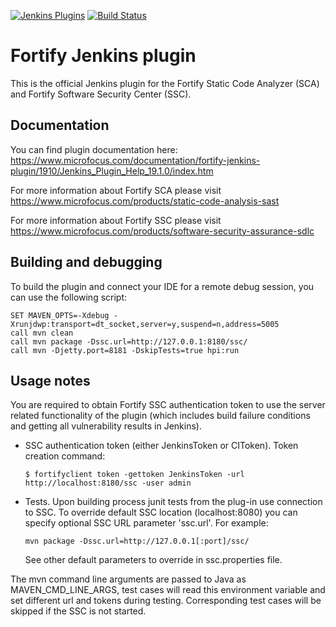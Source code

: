 [![Jenkins Plugins](https://img.shields.io/jenkins/plugin/v/fortify.svg)](https://wiki.jenkins.io/display/JENKINS/Fortify+Plugin)
[![Build Status](https://ci.jenkins.io/buildStatus/icon?job=plugins/fortify-plugin/master)](https://ci.jenkins.io/job/plugins/job/fortify-plugin/job/master)

# Fortify Jenkins plugin

This is the official Jenkins plugin for the Fortify Static Code Analyzer (SCA) and Fortify Software Security Center (SSC).

## Documentation

You can find plugin documentation here: https://www.microfocus.com/documentation/fortify-jenkins-plugin/1910/Jenkins_Plugin_Help_19.1.0/index.htm

For more information about Fortify SCA please visit https://www.microfocus.com/products/static-code-analysis-sast

For more information about Fortify SSC please visit https://www.microfocus.com/products/software-security-assurance-sdlc

## Building and debugging

To build the plugin and connect your IDE for a remote debug session, you can use the following script:
```
SET MAVEN_OPTS=-Xdebug -Xrunjdwp:transport=dt_socket,server=y,suspend=n,address=5005
call mvn clean
call mvn package -Dssc.url=http://127.0.0.1:8180/ssc/
call mvn -Djetty.port=8181 -DskipTests=true hpi:run
```

## Usage notes

You are required to obtain Fortify SSC authentication token to use the server related functionality of the plugin (which includes build failure conditions and getting all vulnerability results in Jenkins).

* SSC authentication token (either JenkinsToken or CIToken). Token creation command:
  ```
  $ fortifyclient token -gettoken JenkinsToken -url http://localhost:8180/ssc -user admin
  ```
* Tests. Upon building process junit tests from the plug-in use connection to SSC. 
  To override default SSC location (localhost:8080) you can specify optional SSC URL parameter 'ssc.url'.
  For example:
  ```
  mvn package -Dssc.url=http://127.0.0.1[:port]/ssc/
  ```
  See other default parameters to override in ssc.properties file.

The mvn command line arguments are passed to Java as MAVEN_CMD_LINE_ARGS, test cases will read this environment variable and set different url and tokens during testing. Corresponding test cases will be skipped if the SSC is not started.

